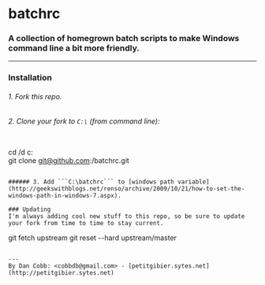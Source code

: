 # batchrc
### A collection of homegrown batch scripts to make Windows command line a bit more friendly.

---
### Installation

###### 1. Fork this repo.
###### 2. Clone your fork to ```C:\``` (from command line):

> ```
cd /d c:\
git clone git@github.com:<username>/batchrc.git
```

###### 3. Add ```C:\batchrc``` to [windows path variable](http://geekswithblogs.net/renso/archive/2009/10/21/how-to-set-the-windows-path-in-windows-7.aspx).

### Updating
I'm always adding cool new stuff to this repo, so be sure to update your fork from time to time to stay current.

```
git fetch upstream
git reset --hard upstream/master
```

---
By Dan Cobb: <cobbdb@gmail.com> - [petitgibier.sytes.net](http://petitgibier.sytes.net)

